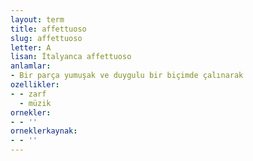 ```yaml
---
layout: term
title: affettuoso
slug: affettuoso
letter: A
lisan: İtalyanca affettuoso
anlamlar:
- Bir parça yumuşak ve duygulu bir biçimde çalınarak
ozellikler:
- - zarf
  - müzik
ornekler:
- - ''
orneklerkaynak:
- - ''
---
```

